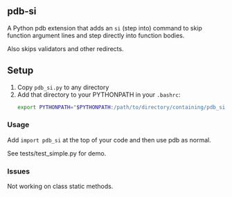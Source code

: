 ## pdb-si

A Python pdb extension that adds an `si` (step into) command to skip function argument lines and step directly into function bodies. 

Also skips validators and other redirects.

## Setup

1. Copy `pdb_si.py` to any directory
2. Add that directory to your PYTHONPATH in your `.bashrc`:
   ```bash
   export PYTHONPATH="$PYTHONPATH:/path/to/directory/containing/pdb_si.py"
   ```

### Usage

Add ``import pdb_si`` at the top of your code and then use pdb as normal.

See tests/test_simple.py for demo.

### Issues

Not working on class static methods.
